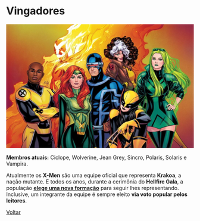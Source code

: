 # Vingadores

![X-men](/Images/todas-equipes-marvel-250422-1-1024x674.jpg "X-men")


**Membros atuais:**  Ciclope, Wolverine, Jean Grey, Sincro, Polaris, Solaris e Vampira.

Atualmente os  **X-Men**  são uma equipe oficial que representa  **Krakoa**, a nação mutante. E todos os anos, durante a cerimônia do  **Hellfire Gala**, a população  **[elege uma nova formação](https://jamesons.com.br/vote-agora-marvel-abre-votacao-popular-para-os-fas-elegerem-novo-integrante-dos-x-men/)**  para seguir lhes representando. Inclusive, um integrante da equipe é sempre eleito  **via voto popular pelos leitores**.

[Voltar](https://github.com/leonardovenan/git-readme/blob/master/README.md)
